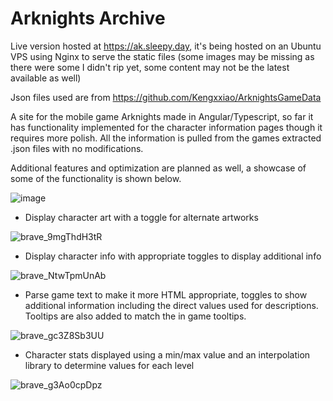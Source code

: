 # Arknights Archive

Live version hosted at https://ak.sleepy.day, it's being hosted on an Ubuntu VPS using Nginx to serve the static files (some images may be missing as there were some I didn't rip yet, some content may not be the latest available as well)

Json files used are from https://github.com/Kengxxiao/ArknightsGameData

A site for the mobile game Arknights made in Angular/Typescript, so far it has functionality implemented for the character information pages though it requires more polish. All the information is pulled from the games extracted .json files with no modifications.

Additional features and optimization are planned as well, a showcase of some of the functionality is shown below.

![image](https://user-images.githubusercontent.com/115065839/204116373-8e629cda-f2ee-42c5-81ac-7f2830d15147.png)

- Display character art with a toggle for alternate artworks

![brave_9mgThdH3tR](https://user-images.githubusercontent.com/115065839/204116516-bb86f1e1-e813-4b29-8f6c-cdc25aa29a1e.gif)

- Display character info with appropriate toggles to display additional info

![brave_NtwTpmUnAb](https://user-images.githubusercontent.com/115065839/204116592-874af088-2ff3-4d9b-9daf-c028aabc60ad.gif)

- Parse game text to make it more HTML appropriate, toggles to show additional information including the direct values used for descriptions. Tooltips are also added to match the in game tooltips.

![brave_gc3Z8Sb3UU](https://user-images.githubusercontent.com/115065839/204116611-58ddf93c-12e4-4bb6-b467-746e063d4860.gif)

- Character stats displayed using a min/max value and an interpolation library to determine values for each level

![brave_g3Ao0cpDpz](https://user-images.githubusercontent.com/115065839/204116731-b697824f-8f0e-4a1e-b212-44b9d77ef5f7.gif)
